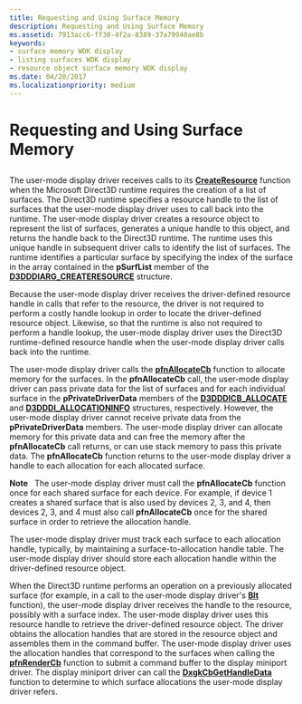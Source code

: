 ```yaml
---
title: Requesting and Using Surface Memory
description: Requesting and Using Surface Memory
ms.assetid: 7913acc6-ff30-4f2a-8389-37a79940ae8b
keywords:
- surface memory WDK display
- listing surfaces WDK display
- resource object surface memory WDK display
ms.date: 04/20/2017
ms.localizationpriority: medium
---
```


# Requesting and Using Surface Memory


## <span id="ddk_requesting_and_using_surface_memory_gg"></span><span id="DDK_REQUESTING_AND_USING_SURFACE_MEMORY_GG"></span>


The user-mode display driver receives calls to its [**CreateResource**](https://docs.microsoft.com/windows-hardware/drivers/ddi/content/d3dumddi/nc-d3dumddi-pfnd3dddi_createresource) function when the Microsoft Direct3D runtime requires the creation of a list of surfaces. The Direct3D runtime specifies a resource handle to the list of surfaces that the user-mode display driver uses to call back into the runtime. The user-mode display driver creates a resource object to represent the list of surfaces, generates a unique handle to this object, and returns the handle back to the Direct3D runtime. The runtime uses this unique handle in subsequent driver calls to identify the list of surfaces. The runtime identifies a particular surface by specifying the index of the surface in the array contained in the **pSurfList** member of the [**D3DDDIARG\_CREATERESOURCE**](https://docs.microsoft.com/windows-hardware/drivers/ddi/content/d3dukmdt/ns-d3dukmdt-_d3dddiarg_createresource) structure.

Because the user-mode display driver receives the driver-defined resource handle in calls that refer to the resource, the driver is not required to perform a costly handle lookup in order to locate the driver-defined resource object. Likewise, so that the runtime is also not required to perform a handle lookup, the user-mode display driver uses the Direct3D runtime-defined resource handle when the user-mode display driver calls back into the runtime.

The user-mode display driver calls the [**pfnAllocateCb**](https://docs.microsoft.com/windows-hardware/drivers/ddi/content/d3dumddi/nc-d3dumddi-pfnd3dddi_allocatecb) function to allocate memory for the surfaces. In the **pfnAllocateCb** call, the user-mode display driver can pass private data for the list of surfaces and for each individual surface in the **pPrivateDriverData** members of the [**D3DDDICB\_ALLOCATE**](https://docs.microsoft.com/windows-hardware/drivers/ddi/content/d3dumddi/ns-d3dumddi-_d3dddicb_allocate) and [**D3DDDI\_ALLOCATIONINFO**](https://docs.microsoft.com/windows-hardware/drivers/ddi/content/d3dukmdt/ns-d3dukmdt-_d3dddi_allocationinfo) structures, respectively. However, the user-mode display driver cannot receive private data from the **pPrivateDriverData** members. The user-mode display driver can allocate memory for this private data and can free the memory after the **pfnAllocateCb** call returns, or can use stack memory to pass this private data. The **pfnAllocateCb** function returns to the user-mode display driver a handle to each allocation for each allocated surface.

**Note**   The user-mode display driver must call the **pfnAllocateCb** function once for each shared surface for each device. For example, if device 1 creates a shared surface that is also used by devices 2, 3, and 4, then devices 2, 3, and 4 must also call **pfnAllocateCb** once for the shared surface in order to retrieve the allocation handle.

 

The user-mode display driver must track each surface to each allocation handle, typically, by maintaining a surface-to-allocation handle table. The user-mode display driver should store each allocation handle within the driver-defined resource object.

When the Direct3D runtime performs an operation on a previously allocated surface (for example, in a call to the user-mode display driver's [**Blt**](https://docs.microsoft.com/windows-hardware/drivers/ddi/content/d3dumddi/nc-d3dumddi-pfnd3dddi_blt) function), the user-mode display driver receives the handle to the resource, possibly with a surface index. The user-mode display driver uses this resource handle to retrieve the driver-defined resource object. The driver obtains the allocation handles that are stored in the resource object and assembles them in the command buffer. The user-mode display driver uses the allocation handles that correspond to the surfaces when calling the [**pfnRenderCb**](https://docs.microsoft.com/windows-hardware/drivers/ddi/content/d3dumddi/nc-d3dumddi-pfnd3dddi_rendercb) function to submit a command buffer to the display miniport driver. The display miniport driver can call the [**DxgkCbGetHandleData**](https://docs.microsoft.com/windows-hardware/drivers/ddi/content/d3dkmddi/nc-d3dkmddi-dxgkcb_gethandledata) function to determine to which surface allocations the user-mode display driver refers.

 

 





